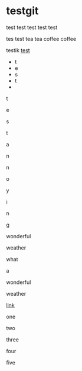 # testgit
test
test test 
test test 

tes test 
tea tea
coffee coffee


testik
[test](#testgit)

+ t
+ e
+ s
+ t
+



t

e

s

t

a

n

n

o

y

i

n

g


wonderful

weather

what 

a

wonderful

weather

[link](#testgit)

one

two

three

four

five


